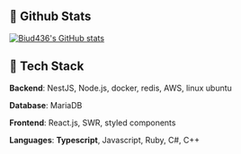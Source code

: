 ## 🧳 Github Stats

[![Biud436's GitHub stats](https://github-readme-stats.vercel.app/api?username=biud436&show_icons=true&locale=en&theme=dracula&count_private=true)](https://github.com/biud436/)

## 🔨 Tech Stack

**Backend**: NestJS, Node.js, docker, redis, AWS, linux ubuntu

**Database**: MariaDB

**Frontend**: React.js, SWR, styled components

**Languages**: **Typescript**, Javascript, Ruby, C#, C++
